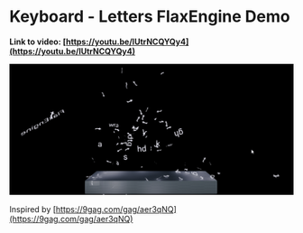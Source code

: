 # Keyboard - Letters FlaxEngine Demo

**Link to video: [https://youtu.be/lUtrNCQYQy4](https://youtu.be/lUtrNCQYQy4)**

[![Video of the demo](./Picture.png)](https://youtu.be/lUtrNCQYQy4)

Inspired by [https://9gag.com/gag/aer3qNQ](https://9gag.com/gag/aer3qNQ)
